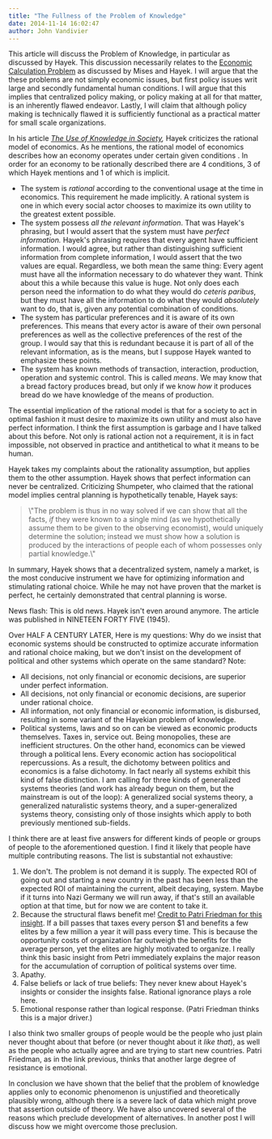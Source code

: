 ```yaml
---
title: "The Fullness of the Problem of Knowledge"
date: 2014-11-14 16:02:47
author: John Vandivier
---
```




<p>This article will discuss the Problem of Knowledge, in particular as discussed by Hayek. This discussion necessarily relates to the <a href=\"http://en.wikipedia.org/w/index.php?title=Economic_calculation_problem&amp;oldid=572500097#Use_of_technology\">Economic Calculation Problem</a> as discussed by Mises and Hayek. I will argue that the these problems are not simply economic issues, but first policy issues writ large and secondly fundamental human conditions. I will argue that this implies that centralized policy making, or policy making at all for that matter, is an inherently flawed endeavor. Lastly, I will claim that although policy making is technically flawed it is sufficiently functional as a practical matter for small scale organizations.</p><p>In his article <em><a href=\"http://www.econlib.org/library/Essays/hykKnw1.html\">The Use of Knowledge in Society</a>,</em> Hayek criticizes the rational model of economics. As he mentions, the rational model of economics describes how an economy operates under certain given conditions . In order for an economy to be rationally described there are 4 conditions, 3 of which Hayek mentions and 1 of which is implicit.</p><ul><li>The system is <em>rational</em> according to the conventional usage at the time in economics. This requirement he made implicitly. A rational system is one in which every social actor chooses to maximize its own utility to the greatest extent possible.</li><li>The system possess <em>all the relevant information</em>. That was Hayek's phrasing, but I would assert that the system must have <em>perfect information. </em>Hayek's phrasing requires that every agent have sufficient information. I would agree, but rather than distinguishing sufficient information from complete information, I would assert that the two values are equal. Regardless, we both mean the same thing: Every agent must have all the information necessary to do whatever they want. Think about this a while because this value is huge. Not only does each person need the information to do what they would do <em>ceteris paribus</em>, but they must have all the information to do what they would <em>absolutely</em> want to do, that is, given any potential combination of conditions.</li><li>The system has particular preferences and it is aware of its own preferences. This means that every actor is aware of their own personal preferences as well as the collective preferences of the rest of the group. I would say that this is redundant because it is part of all of the relevant information, as is the means, but I suppose Hayek wanted to emphasize these points.</li><li>The system has known methods of transaction, interaction, production, operation and systemic control. This is called <em>means</em>. We may know that a bread factory produces bread, but only if we know <em>how</em> it produces bread do we have knowledge of the means of production.</li></ul><p>The essential implication of the rational model is that for a society to act in optimal fashion it must desire to maximize its own utility and must also have perfect information. I think the first assumption is garbage and I have talked about this before. Not only is rational action not a requirement, it is in fact impossible, not observed in practice and antithetical to what it means to be human.</p><p>Hayek takes my complaints about the rationality assumption, but applies them to the other assumption. Hayek shows that perfect information can never be centralized. Criticizing Shumpeter, who claimed that the rational model implies central planning is hypothetically tenable, Hayek says:</p><blockquote><p>\"The problem is thus in no way solved if we can show that all the facts, <i>if </i>they were known to a single mind (as we hypothetically assume them to be given to the observing economist), would uniquely determine the solution; instead we must show how a solution is produced by the interactions of people each of whom possesses only partial knowledge.\"</p></blockquote><p>In summary, Hayek shows that a decentralized system, namely a market, is the most conducive instrument we have for optimizing information and stimulating rational choice. While he may not have proven that the market is perfect, he certainly demonstrated that central planning is worse.</p><p>News flash: This is old news. Hayek isn't even around anymore. The article was published in NINETEEN FORTY FIVE (1945).</p><p>Over HALF A CENTURY LATER, Here is my questions: Why do we insist that economic systems should be constructed to optimize accurate information and rational choice making, but we don't insist on the development of political and other systems which operate on the same standard? Note:</p><ul><li>All decisions, not only financial or economic decisions, are superior under perfect information.</li><li>All decisions, not only financial or economic decisions, are superior under rational choice.</li><li>All information, not only financial or economic information, is disbursed, resulting in some variant of the Hayekian problem of knowledge.</li><li>Political systems, laws and so on can be viewed as economic products themselves. Taxes in, service out. Being monopolies, these are inefficient structures. On the other hand, economics can be viewed through a political lens. Every economic action has sociopolitical repercussions. As a result, the dichotomy between politics and economics is a false dichotomy. In fact nearly all systems exhibit this kind of false distinction. I am calling for three kinds of generalized systems theories (and work has already begun on them, but the mainstream is out of the loop): A generalized social systems theory, a generalized naturalistic systems theory, and a super-generalized systems theory, consisting only of those insights which apply to both previously mentioned sub-fields.</li></ul><p>I think there are at least five answers for different kinds of people or groups of people to the aforementioned question. I find it likely that people have multiple contributing reasons. The list is substantial not exhaustive:</p><ol><li>We don't. The problem is not demand it is supply. The expected ROI of going out and starting a new country in the past has been less than the expected ROI of maintaining the current, albeit decaying, system. Maybe if it turns into Nazi Germany we will run away, if that's still an available option at that time, but for now we are content to take it.</li><li>Because the structural flaws benefit me! <a href=\"http://www.youtube.com/watch?v=yG74Gmfd-9c&amp;list=PL874BBC2331D786A3&amp;index=81\">Credit to Patri Friedman for this insight</a>. If a bill passes that taxes every person $1 and benefits a few elites by a few million a year it will pass every time. This is because the opportunity costs of organization far outweigh the benefits for the average person, yet the elites are highly motivated to organize. I really think this basic insight from Petri immediately explains the major reason for the accumulation of corruption of political systems over time.</li><li>Apathy.</li><li>False beliefs or lack of true beliefs: They never knew about Hayek's insights or consider the insights false. Rational ignorance plays a role here.</li><li>Emotional response rather than logical response. (Patri Friedman thinks this is a major driver.)</li></ol><p>I also think two smaller groups of people would be the people who just plain never thought about that before (or never thought about it <em>like that</em>), as well as the people who actually agree and are trying to start new countries. Patri Friedman, as in the link previous, thinks that another large degree of resistance is emotional.</p><p>In conclusion we have shown that the belief that the problem of knowledge applies only to economic phenomenon is unjustified and theoretically plausibly wrong, although there is a severe lack of data which might prove that assertion outside of theory. We have also uncovered several of the reasons which preclude development of alternatives. In another post I will discuss how we might overcome those preclusion.</p>
